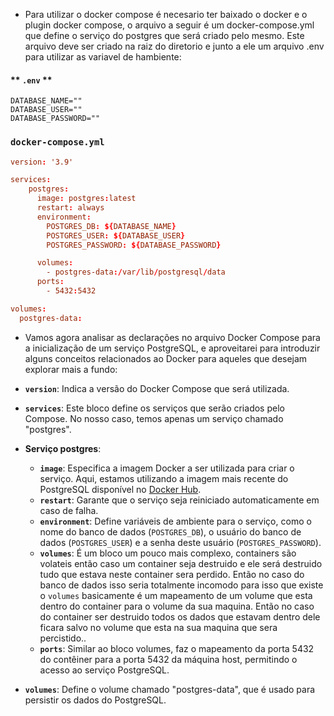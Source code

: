 - Para utilizar o docker compose é necesario ter baixado o docker e o plugin docker compose, o arquivo a seguir é um docker-compose.yml que define o serviço do postgres que será criado pelo mesmo. Este arquivo deve ser criado na raiz do diretorio e junto a ele um arquivo .env para utilizar as variavel de hambiente:

#### ** `.env` **

```text
DATABASE_NAME=""
DATABASE_USER=""
DATABASE_PASSWORD=""
```

### **`docker-compose.yml`**

```toml
version: '3.9'

services:
    postgres:
      image: postgres:latest
      restart: always
      environment:
        POSTGRES_DB: ${DATABASE_NAME}
        POSTGRES_USER: ${DATABASE_USER}
        POSTGRES_PASSWORD: ${DATABASE_PASSWORD}

      volumes:
        - postgres-data:/var/lib/postgresql/data
      ports:
        - 5432:5432

volumes:
  postgres-data:

```

- Vamos agora analisar as declarações no arquivo Docker Compose para a inicialização de um serviço PostgreSQL, e aproveitarei para introduzir alguns conceitos relacionados ao Docker para aqueles que desejam explorar mais a fundo:

- **`version`**: Indica a versão do Docker Compose que será utilizada.
- **`services`**: Este bloco define os serviços que serão criados pelo Compose. No nosso caso, temos apenas um serviço chamado "postgres".
- **Serviço postgres**:
  - **`image`**: Especifica a imagem Docker a ser utilizada para criar o serviço. Aqui, estamos utilizando a imagem mais recente do PostgreSQL disponível no [Docker Hub](https://hub.docker.com/).
  - **`restart`**: Garante que o serviço seja reiniciado automaticamente em caso de falha.
  - **`environment`**: Define variáveis de ambiente para o serviço, como o nome do banco de dados (`POSTGRES_DB`), o usuário do banco de dados (`POSTGRES_USER`) e a senha deste usuário (`POSTGRES_PASSWORD`).
  - **`volumes`**: É um bloco um pouco mais complexo, containers são volateis então caso um container seja destruido e ele será destruido tudo que estava neste container sera perdido. Então no caso do banco de dados isso seria totalmente incomodo para isso que existe o `volumes` basicamente é um mapeamento de um volume que esta dentro do container para o volume da sua maquina. Então no caso do container ser destruido todos os dados que estavam dentro dele ficara salvo no volume que esta na sua maquina que sera percistido..
  - **`ports`**: Similar ao bloco volumes, faz o mapeamento da porta 5432 do contêiner para a porta 5432 da máquina host, permitindo o acesso ao serviço PostgreSQL.
- **`volumes`**: Define o volume chamado "postgres-data", que é usado para persistir os dados do PostgreSQL.
